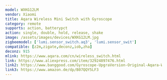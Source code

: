 ```yaml
---
model: WXKG12LM
vendor: Xiaomi
title: Aqara Wireless Mini Switch with Gyroscope
category: remote
supports: action, batterypct
action: single, double, hold, release, shake
image: /assets/images/devices/WXKG12LM.jpg
zigbeemodel: ['lumi.sensor_switch.aq3', 'lumi.sensor_swit']
compatible: [z2m,zigate,deconz,iob,zha]
deconz: 915
mlink: https://www.aqara.com/cn/wireless_switch.html
link: https://www.aliexpress.com/item/32924897476.html
link2: https://www.banggood.com/Gyroscope-UpgraVersion-Original-Aqara-Wireless-Switch-Smart-Home-Remote-Sensor-Switch-p-1290177.html
link3: https://www.amazon.de/dp/B07QQY5LF3
---
```

